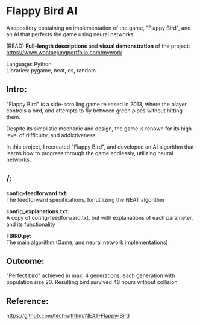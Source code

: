 # Flappy Bird AI

A repository containing an implementation of the game, "Flappy Bird", and an AI that perfects the game using neural networks.

(READ) **Full-length descriptions** and **visual demonstration** of the project: https://www.wontaejungportfolio.com/mywork

Language: Python  
Libraries: pygame, neat, os, random

## Intro:

"Flappy Bird" is a side-scrolling game released in 2013, where the player controls a bird, and attempts to fly between green pipes without hitting them.

Despite its simplistic mechanic and design, the game is renown for its high level of difficulty, and addictiveness.

In this project, I recreated "Flappy Bird", and developed an AI algorithm that learns how to progress through the game endlessly, utilizing neural networks.

## /:

**config-feedforward.txt:**  
The feedforward specifications, for utilizing the NEAT algorithm

**config_explanations.txt:**  
A copy of config-feedforward.txt, but with explanations of each parameter, and its functionality

**FBIRD.py:**  
The main algorithm (Game, and neural network implementations)

## Outcome:
"Perfect bird" achieved in max. 4 generations, each generation with population size 20. Resulting bird survived 48 hours without collision

## Reference:
https://github.com/techwithtim/NEAT-Flappy-Bird
